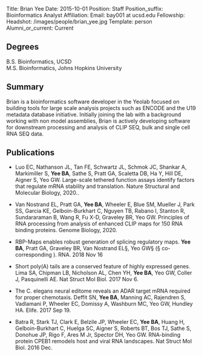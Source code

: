 Title: Brian Yee
Date: 2015-10-01
Position: Staff
Position_suffix: Bioinformatics Analyst
Affiliation:
Email: bay001 at ucsd.edu
Fellowship:
Headshot: /images/people/brian_yee.jpg
Template: person
Alumni_or_current: Current
<!-- Status: draft -->

## Degrees
B.S. Bioinformatics, UCSD<br>M.S. Bioinformatics, Johns Hopkins University<br>

## Summary
Brian is a bioinformatics software developer in the Yeolab focused on building tools for large scale analysis projects such as ENCODE and the U19 metadata database initiative. Initially joining the lab with a background working with non model assemblies, Brian is actively developing software for downstream processing and analysis of CLIP SEQ, bulk and single cell RNA SEQ data.

## Publications

* Luo EC, Nathanson JL, Tan FE, Schwartz JL, Schmok JC, Shankar A, Markimiller S, **Yee BA**, Sathe S, Pratt GA, Scaletta DB, Ha Y, Hill DE, Aigner S, Yeo GW. Large-scale tethered function assays identify factors that regulate mRNA stability and translation. Nature Structural and Molecular Biology, 2020..

* Van Nostrand EL, Pratt GA, **Yee BA**, Wheeler E, Blue SM, Mueller J, Park SS, Garcia KE, Gelboin-Burkhart C, Nguyen TB, Rabano I, Stanton R, Sundararaman B, Wang R, Fu X-D, Graveley BR, Yeo GW. Principles of RNA processing from analysis of enhanced CLIP maps for 150 RNA binding proteins. Genome Biology, 2020.

* RBP-Maps enables robust generation of splicing regulatory maps. **Yee BA**, Pratt GA, Graveley BR, Van Nostrand EL§, Yeo GW§ (§ co-corresponding ). RNA. 2018 Nov 16

* Short poly(A) tails are a conserved feature of highly expressed genes. Lima SA, Chipman LB, Nicholson AL, Chen YH, **Yee BA**, Yeo GW, Coller J, Pasquinelli AE.
Nat Struct Mol Biol. 2017 Nov 6.

* The C. elegans neural editome reveals an ADAR target mRNA required for proper chemotaxis. Deffit SN, **Yee BA**, Manning AC, Rajendren S, Vadlamani P, Wheeler EC, Domissy A, Washburn MC, Yeo GW, Hundley HA. Elife. 2017 Sep 19.

* Batra R, Stark TJ, Clark E, Belzile JP, Wheeler EC, **Yee BA**, Huang H, Gelboin-Burkhart C, Huelga SC, Aigner S, Roberts BT, Bos TJ, Sathe S, Donohue JP, Rigo F, Ares M Jr, Spector DH, Yeo GW. RNA-binding protein CPEB1 remodels host and viral RNA landscapes. Nat Struct Mol Biol. 2016 Dec. 

